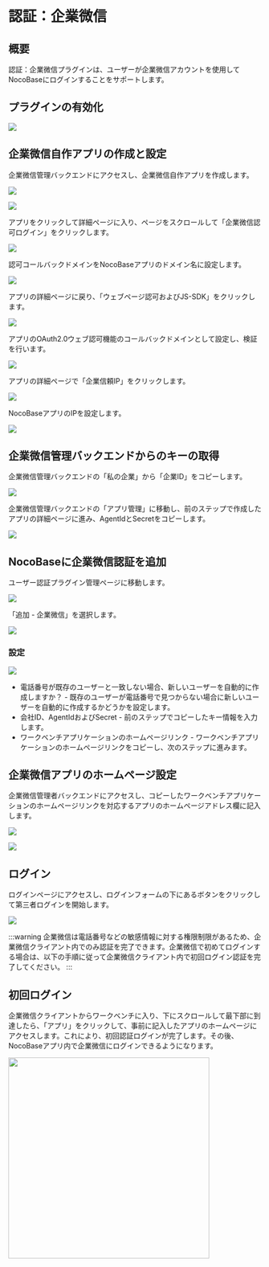 # 認証：企業微信

<PluginInfo commercial="true" name="auth-wecom"></PluginInfo>

## 概要

認証：企業微信プラグインは、ユーザーが企業微信アカウントを使用してNocoBaseにログインすることをサポートします。

## プラグインの有効化

![](https://static-docs.nocobase.com/202406272056962.png)

## 企業微信自作アプリの作成と設定

企業微信管理バックエンドにアクセスし、企業微信自作アプリを作成します。

![](https://static-docs.nocobase.com/202406272101321.png)

![](https://static-docs.nocobase.com/202406272102087.png)

アプリをクリックして詳細ページに入り、ページをスクロールして「企業微信認可ログイン」をクリックします。

![](https://static-docs.nocobase.com/202406272104655.png)

認可コールバックドメインをNocoBaseアプリのドメイン名に設定します。

![](https://static-docs.nocobase.com/202406272105662.png)

アプリの詳細ページに戻り、「ウェブページ認可およびJS-SDK」をクリックします。

![](https://static-docs.nocobase.com/202406272107063.png)

アプリのOAuth2.0ウェブ認可機能のコールバックドメインとして設定し、検証を行います。

![](https://static-docs.nocobase.com/202406272107899.png)

アプリの詳細ページで「企業信頼IP」をクリックします。

![](https://static-docs.nocobase.com/202406272108834.png)

NocoBaseアプリのIPを設定します。

![](https://static-docs.nocobase.com/202406272109805.png)

## 企業微信管理バックエンドからのキーの取得

企業微信管理バックエンドの「私の企業」から「企業ID」をコピーします。

![](https://static-docs.nocobase.com/202406272111637.png)

企業微信管理バックエンドの「アプリ管理」に移動し、前のステップで作成したアプリの詳細ページに進み、AgentIdとSecretをコピーします。

![](https://static-docs.nocobase.com/202406272122322.png)

## NocoBaseに企業微信認証を追加

ユーザー認証プラグイン管理ページに移動します。

![](https://static-docs.nocobase.com/202406272115044.png)

「追加 - 企業微信」を選択します。

![](https://static-docs.nocobase.com/202406272115805.png)

### 設定

![](https://static-docs.nocobase.com/202406272116978.png)

- 電話番号が既存のユーザーと一致しない場合、新しいユーザーを自動的に作成しますか？ - 既存のユーザーが電話番号で見つからない場合に新しいユーザーを自動的に作成するかどうかを設定します。
- 会社ID、AgentIdおよびSecret - 前のステップでコピーしたキー情報を入力します。
- ワークベンチアプリケーションのホームページリンク - ワークベンチアプリケーションのホームページリンクをコピーし、次のステップに進みます。

## 企業微信アプリのホームページ設定

企業微信管理者バックエンドにアクセスし、コピーしたワークベンチアプリケーションのホームページリンクを対応するアプリのホームページアドレス欄に記入します。

![](https://static-docs.nocobase.com/202406272123631.png)

![](https://static-docs.nocobase.com/202406272123048.png)

## ログイン

ログインページにアクセスし、ログインフォームの下にあるボタンをクリックして第三者ログインを開始します。

![](https://static-docs.nocobase.com/202406272124608.png)

:::warning
企業微信は電話番号などの敏感情報に対する権限制限があるため、企業微信クライアント内でのみ認証を完了できます。企業微信で初めてログインする場合は、以下の手順に従って企業微信クライアント内で初回ログイン認証を完了してください。
:::

## 初回ログイン

企業微信クライアントからワークベンチに入り、下にスクロールして最下部に到達したら、「アプリ」をクリックして、事前に記入したアプリのホームページにアクセスします。これにより、初回認証ログインが完了します。その後、NocoBaseアプリ内で企業微信にログインできるようになります。

<img src="https://static-docs.nocobase.com/202406272131113.png" width="400" />

